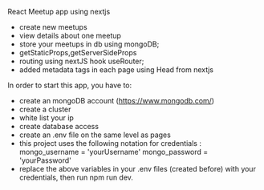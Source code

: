 React Meetup app using nextjs


- create new meetups
- view details about one meetup
- store your meetups in db using mongoDB;
- getStaticProps,getServerSideProps
- routing using nextJS hook useRouter;
- added metadata tags in each page using Head from nextjs


In order to start this app, you have to: 
- create an mongoDB account (https://www.mongodb.com/)
- create a cluster
- white list your ip
- create database access
- create an .env file on the same level as pages
- this project uses the following notation for credentials : 
mongo_username = 'yourUsername'
mongo_password = 'yourPassword'
- replace the above variables in your .env files (created before) with your credentials, then run npm run dev. 

